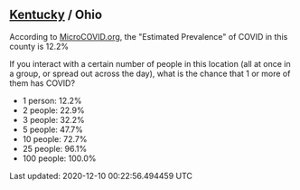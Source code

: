 
## [Kentucky](/united-states/kentucky) / Ohio

According to [MicroCOVID.org](http://microcovid.org),
the "Estimated Prevalence" of COVID in this county is 12.2%

If you interact with a certain number of people in this location
(all at once in a group, or spread out across the day), what is the chance that
1 or more of them has COVID?

- 1 person: 12.2%
- 2 people: 22.9%
- 3 people: 32.2%
- 5 people: 47.7%
- 10 people: 72.7%
- 25 people: 96.1%
- 100 people: 100.0%

Last updated: 2020-12-10 00:22:56.494459 UTC
